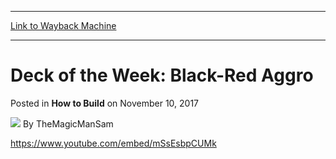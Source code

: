 
---
[Link to Wayback Machine](https://web.archive.org/web/20220808161229/https://magic.wizards.com/en/articles/archive/how-build/deck-week-black-red-aggro-2017-11-10)

[_metadata_:author]:- "TheMagicManSam"
[_metadata_:description]:- "The most quickest creatures, the most efficient burn, and the fastest way of getting your opponents dead."
[_metadata_:generator]:- "Drupal 7 (http://drupal.org)"
[_metadata_:node]:- "1227361"
[_metadata_:publish_date]:- "2017-11-10"
[_metadata_:source]:- "div-main-content"
[_metadata_:title]:- "Deck of the Week: Black-Red Aggro"
[_metadata_:wayback_capture_timestamp]:- "2022-08-08 16:12:29"
[_metadata_:wayback_raw_url]:- "https://web.archive.org/web/20220808161229id_/https://magic.wizards.com/en/articles/archive/how-build/deck-week-black-red-aggro-2017-11-10"
[_metadata_:wayback_url]:- "https://magic.wizards.com/en/articles/archive/how-build/deck-week-black-red-aggro-2017-11-10"
---


Deck of the Week: Black-Red Aggro
=================================



 Posted in **How to Build**
 on November 10, 2017 






![](https://media.magic.wizards.com/styles/auth_small/public/images/hero/wizardslogo_thumb.jpg)
By TheMagicManSam











<https://www.youtube.com/embed/mSsEsbpCUMk>







